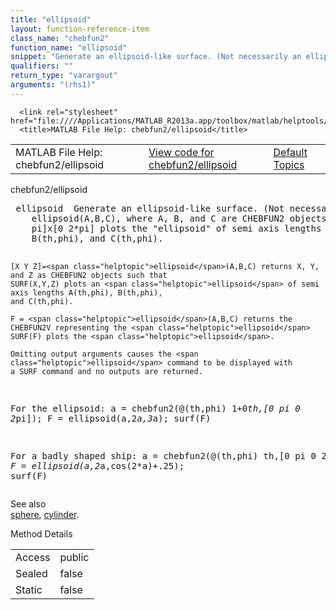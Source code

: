 ```yaml
---
title: "ellipsoid"
layout: function-reference-item
class_name: "chebfun2"
function_name: "ellipsoid"
snippet: "Generate an ellipsoid-like surface. (Not necessarily an ellipsoid!)"
qualifiers: ""
return_type: "varargout"
arguments: "(rhs1)"
---
```


<html>
   <head>
      <meta http-equiv="Content-Type" content="text/html; charset=utf-8">
   
      <link rel="stylesheet" href="file:////Applications/MATLAB_R2013a.app/toolbox/matlab/helptools/private/helpwin.css">
      <title>MATLAB File Help: chebfun2/ellipsoid</title>
   </head>
   <body>
      <!--Single-page help-->
      <table border="0" cellspacing="0" width="100%">
         <tr class="subheader">
            <td class="headertitle">MATLAB File Help: chebfun2/ellipsoid</td>
            <td class="subheader-left"><a href="matlab:edit chebfun2/ellipsoid">View code for chebfun2/ellipsoid</a></td>
            <td class="subheader-right"><a href="matlab:helpwin">Default Topics</a></td>
         </tr>
      </table>
      <div class="title">chebfun2/ellipsoid</div>
      <div class="helptext"><pre><!--helptext --> <span class="helptopic">ellipsoid</span>  Generate an ellipsoid-like surface. (Not necessarily an ellipsoid!)
    <span class="helptopic">ellipsoid</span>(A,B,C), where A, B, and C are CHEBFUN2 objects on the domain [0
    pi]x[0 2*pi] plots the "<span class="helptopic">ellipsoid</span>" of semi axis lengths A(th,phi),
    B(th,phi), and C(th,phi).
 
    [X Y Z]=<span class="helptopic">ellipsoid</span>(A,B,C) returns X, Y, and Z as CHEBFUN2 objects such that
    SURF(X,Y,Z) plots an <span class="helptopic">ellipsoid</span> of semi axis lengths A(th,phi), B(th,phi),
    and C(th,phi).
  
    F = <span class="helptopic">ellipsoid</span>(A,B,C) returns the CHEBFUN2V representing the <span class="helptopic">ellipsoid</span>
    SURF(F) plots the <span class="helptopic">ellipsoid</span>.
 
    Omitting output arguments causes the <span class="helptopic">ellipsoid</span> command to be displayed with
    a SURF command and no outputs are returned.
 
  For the ellipsoid: 
    a = chebfun2(@(th,phi) 1+0*th,[0 pi 0 2*pi]);
    F = ellipsoid(a,2*a,3*a); surf(F)
 
  For a badly shaped ship: 
    a = chebfun2(@(th,phi) th,[0 pi 0 2*pi])
    F = ellipsoid(a,2*a,cos(2*a)+.25); surf(F)</pre></div><!--after help --><!--seeAlso--><div class="footerlinktitle">See also</div><div class="footerlink"> <a href="matlab:helpwin chebfun2/sphere">sphere</a>, <a href="matlab:helpwin cylinder">cylinder</a>.
</div>
      <!--Method-->
      <div class="sectiontitle">Method Details</div>
      <table class="class-details">
         <tr>
            <td class="class-detail-label">Access</td>
            <td>public</td>
         </tr>
         <tr>
            <td class="class-detail-label">Sealed</td>
            <td>false</td>
         </tr>
         <tr>
            <td class="class-detail-label">Static</td>
            <td>false</td>
         </tr>
      </table>
   </body>
</html>
